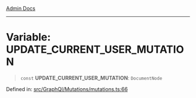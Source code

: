 [Admin Docs](/)

***

# Variable: UPDATE\_CURRENT\_USER\_MUTATION

> `const` **UPDATE\_CURRENT\_USER\_MUTATION**: `DocumentNode`

Defined in: [src/GraphQl/Mutations/mutations.ts:66](https://github.com/PalisadoesFoundation/talawa-admin/blob/main/src/GraphQl/Mutations/mutations.ts#L66)
